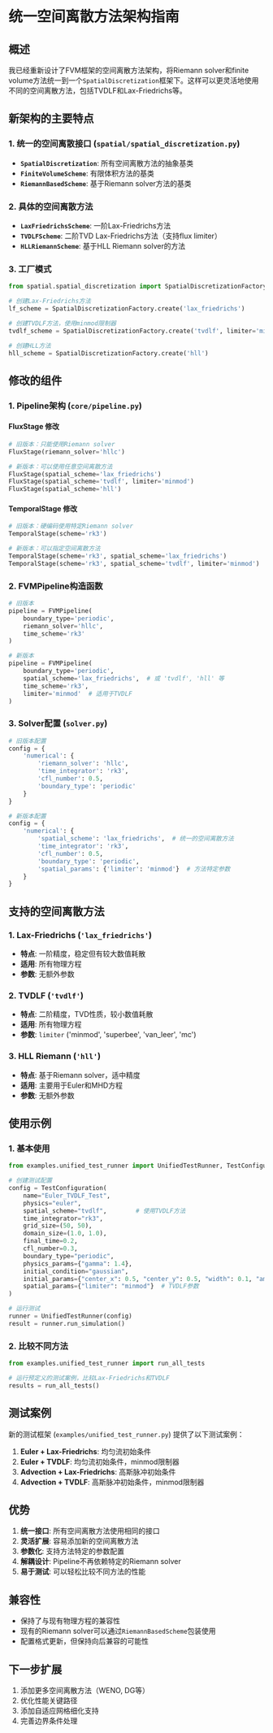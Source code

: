 # 统一空间离散方法架构指南

## 概述

我已经重新设计了FVM框架的空间离散方法架构，将Riemann solver和finite volume方法统一到一个`SpatialDiscretization`框架下。这样可以更灵活地使用不同的空间离散方法，包括TVDLF和Lax-Friedrichs等。

## 新架构的主要特点

### 1. 统一的空间离散接口 (`spatial/spatial_discretization.py`)

- **`SpatialDiscretization`**: 所有空间离散方法的抽象基类
- **`FiniteVolumeScheme`**: 有限体积方法的基类
- **`RiemannBasedScheme`**: 基于Riemann solver方法的基类

### 2. 具体的空间离散方法

- **`LaxFriedrichsScheme`**: 一阶Lax-Friedrichs方法
- **`TVDLFScheme`**: 二阶TVD Lax-Friedrichs方法（支持flux limiter）
- **`HLLRiemannScheme`**: 基于HLL Riemann solver的方法

### 3. 工厂模式

```python
from spatial.spatial_discretization import SpatialDiscretizationFactory

# 创建Lax-Friedrichs方法
lf_scheme = SpatialDiscretizationFactory.create('lax_friedrichs')

# 创建TVDLF方法，使用minmod限制器
tvdlf_scheme = SpatialDiscretizationFactory.create('tvdlf', limiter='minmod')

# 创建HLL方法
hll_scheme = SpatialDiscretizationFactory.create('hll')
```

## 修改的组件

### 1. Pipeline架构 (`core/pipeline.py`)

#### FluxStage 修改
```python
# 旧版本：只能使用Riemann solver
FluxStage(riemann_solver='hllc')

# 新版本：可以使用任意空间离散方法
FluxStage(spatial_scheme='lax_friedrichs')
FluxStage(spatial_scheme='tvdlf', limiter='minmod')
FluxStage(spatial_scheme='hll')
```

#### TemporalStage 修改
```python
# 旧版本：硬编码使用特定Riemann solver
TemporalStage(scheme='rk3')

# 新版本：可以指定空间离散方法
TemporalStage(scheme='rk3', spatial_scheme='lax_friedrichs')
TemporalStage(scheme='rk3', spatial_scheme='tvdlf', limiter='minmod')
```

### 2. FVMPipeline构造函数
```python
# 旧版本
pipeline = FVMPipeline(
    boundary_type='periodic',
    riemann_solver='hllc',
    time_scheme='rk3'
)

# 新版本
pipeline = FVMPipeline(
    boundary_type='periodic',
    spatial_scheme='lax_friedrichs',  # 或 'tvdlf', 'hll' 等
    time_scheme='rk3',
    limiter='minmod'  # 适用于TVDLF
)
```

### 3. Solver配置 (`solver.py`)
```python
# 旧版本配置
config = {
    'numerical': {
        'riemann_solver': 'hllc',
        'time_integrator': 'rk3',
        'cfl_number': 0.5,
        'boundary_type': 'periodic'
    }
}

# 新版本配置
config = {
    'numerical': {
        'spatial_scheme': 'lax_friedrichs',  # 统一的空间离散方法
        'time_integrator': 'rk3',
        'cfl_number': 0.5,
        'boundary_type': 'periodic',
        'spatial_params': {'limiter': 'minmod'}  # 方法特定参数
    }
}
```

## 支持的空间离散方法

### 1. Lax-Friedrichs (`'lax_friedrichs'`)
- **特点**: 一阶精度，稳定但有较大数值耗散
- **适用**: 所有物理方程
- **参数**: 无额外参数

### 2. TVDLF (`'tvdlf'`)
- **特点**: 二阶精度，TVD性质，较小数值耗散
- **适用**: 所有物理方程
- **参数**: `limiter` ('minmod', 'superbee', 'van_leer', 'mc')

### 3. HLL Riemann (`'hll'`)
- **特点**: 基于Riemann solver，适中精度
- **适用**: 主要用于Euler和MHD方程
- **参数**: 无额外参数

## 使用示例

### 1. 基本使用
```python
from examples.unified_test_runner import UnifiedTestRunner, TestConfiguration

# 创建测试配置
config = TestConfiguration(
    name="Euler_TVDLF_Test",
    physics="euler",
    spatial_scheme="tvdlf",        # 使用TVDLF方法
    time_integrator="rk3",
    grid_size=(50, 50),
    domain_size=(1.0, 1.0),
    final_time=0.2,
    cfl_number=0.3,
    boundary_type="periodic",
    physics_params={"gamma": 1.4},
    initial_condition="gaussian",
    initial_params={"center_x": 0.5, "center_y": 0.5, "width": 0.1, "amplitude": 1.0},
    spatial_params={"limiter": "minmod"}  # TVDLF参数
)

# 运行测试
runner = UnifiedTestRunner(config)
result = runner.run_simulation()
```

### 2. 比较不同方法
```python
from examples.unified_test_runner import run_all_tests

# 运行预定义的测试案例，比较Lax-Friedrichs和TVDLF
results = run_all_tests()
```

## 测试案例

新的测试框架 (`examples/unified_test_runner.py`) 提供了以下测试案例：

1. **Euler + Lax-Friedrichs**: 均匀流初始条件
2. **Euler + TVDLF**: 均匀流初始条件，minmod限制器
3. **Advection + Lax-Friedrichs**: 高斯脉冲初始条件
4. **Advection + TVDLF**: 高斯脉冲初始条件，minmod限制器

## 优势

1. **统一接口**: 所有空间离散方法使用相同的接口
2. **灵活扩展**: 容易添加新的空间离散方法
3. **参数化**: 支持方法特定的参数配置
4. **解耦设计**: Pipeline不再依赖特定的Riemann solver
5. **易于测试**: 可以轻松比较不同方法的性能

## 兼容性

- 保持了与现有物理方程的兼容性
- 现有的Riemann solver可以通过`RiemannBasedScheme`包装使用
- 配置格式更新，但保持向后兼容的可能性

## 下一步扩展

1. 添加更多空间离散方法（WENO, DG等）
2. 优化性能关键路径
3. 添加自适应网格细化支持
4. 完善边界条件处理